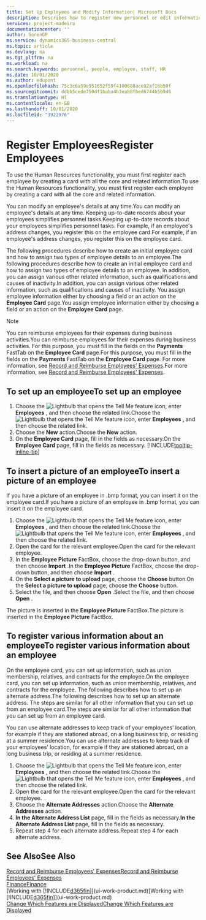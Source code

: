 ```yaml
---
title: Set Up Employees and Modify Information| Microsoft Docs
description: Describes how to register new personnel or edit information for existing staff.
services: project-madeira
documentationcenter: ''
author: SorenGP
ms.service: dynamics365-business-central
ms.topic: article
ms.devlang: na
ms.tgt_pltfrm: na
ms.workload: na
ms.search.keywords: personnel, people, employee, staff, HR
ms.date: 10/01/2020
ms.author: edupont
ms.openlocfilehash: 75c3c6a59e951052f59f4100688ace92af16b50f
ms.sourcegitcommit: ddbb5cede750df1baba4b3eab8fbed6744b5b9d6
ms.translationtype: HT
ms.contentlocale: en-GB
ms.lasthandoff: 10/01/2020
ms.locfileid: "3922976"
---
```

# <a name="register-employees"></a><span data-ttu-id="44fc1-103">Register Employees</span><span class="sxs-lookup"><span data-stu-id="44fc1-103">Register Employees</span></span>
<span data-ttu-id="44fc1-104">To use the Human Resources functionality, you must first register each employee by creating a card with all the core and related information.</span><span class="sxs-lookup"><span data-stu-id="44fc1-104">To use the Human Resources functionality, you must first register each employee by creating a card with all the core and related information.</span></span>

<span data-ttu-id="44fc1-105">You can modify an employee's details at any time.</span><span class="sxs-lookup"><span data-stu-id="44fc1-105">You can modify an employee's details at any time.</span></span> <span data-ttu-id="44fc1-106">Keeping up-to-date records about your employees simplifies personnel tasks.</span><span class="sxs-lookup"><span data-stu-id="44fc1-106">Keeping up-to-date records about your employees simplifies personnel tasks.</span></span> <span data-ttu-id="44fc1-107">For example, if an employee's address changes, you register this on the employee card.</span><span class="sxs-lookup"><span data-stu-id="44fc1-107">For example, if an employee's address changes, you register this on the employee card.</span></span>

<span data-ttu-id="44fc1-108">The following procedures describe how to create an initial employee card and how to assign two types of employee details to an employee.</span><span class="sxs-lookup"><span data-stu-id="44fc1-108">The following procedures describe how to create an initial employee card and how to assign two types of employee details to an employee.</span></span> <span data-ttu-id="44fc1-109">In addition, you can assign various other related information, such as qualifications and causes of inactivity.</span><span class="sxs-lookup"><span data-stu-id="44fc1-109">In addition, you can assign various other related information, such as qualifications and causes of inactivity.</span></span> <span data-ttu-id="44fc1-110">You assign employee information either by choosing a field or an action on the **Employee Card** page.</span><span class="sxs-lookup"><span data-stu-id="44fc1-110">You assign employee information either by choosing a field or an action on the **Employee Card** page.</span></span>

> [!NOTE]  
> <span data-ttu-id="44fc1-111">You can reimburse employees for their expenses during business activities.</span><span class="sxs-lookup"><span data-stu-id="44fc1-111">You can reimburse employees for their expenses during business activities.</span></span> <span data-ttu-id="44fc1-112">For this purpose, you must fill in the fields on the **Payments** FastTab on the **Employee Card** page.</span><span class="sxs-lookup"><span data-stu-id="44fc1-112">For this purpose, you must fill in the fields on the **Payments** FastTab on the **Employee Card** page.</span></span> <span data-ttu-id="44fc1-113">For more information, see [Record and Reimburse Employees' Expenses](finance-how-record-reimburse-employee-expenses.md).</span><span class="sxs-lookup"><span data-stu-id="44fc1-113">For more information, see [Record and Reimburse Employees' Expenses](finance-how-record-reimburse-employee-expenses.md).</span></span>

## <a name="to-set-up-an-employee"></a><span data-ttu-id="44fc1-114">To set up an employee</span><span class="sxs-lookup"><span data-stu-id="44fc1-114">To set up an employee</span></span>
1. <span data-ttu-id="44fc1-115">Choose the ![Lightbulb that opens the Tell Me feature](media/ui-search/search_small.png "Tell me what you want to do") icon, enter **Employees** , and then choose the related link.</span><span class="sxs-lookup"><span data-stu-id="44fc1-115">Choose the ![Lightbulb that opens the Tell Me feature](media/ui-search/search_small.png "Tell me what you want to do") icon, enter **Employees** , and then choose the related link.</span></span>
2. <span data-ttu-id="44fc1-116">Choose the **New** action.</span><span class="sxs-lookup"><span data-stu-id="44fc1-116">Choose the **New** action.</span></span>
3. <span data-ttu-id="44fc1-117">On the **Employee Card** page, fill in the fields as necessary.</span><span class="sxs-lookup"><span data-stu-id="44fc1-117">On the **Employee Card** page, fill in the fields as necessary.</span></span> [!INCLUDE[tooltip-inline-tip](includes/tooltip-inline-tip_md.md)]

## <a name="to-insert-a-picture-of-an-employee"></a><span data-ttu-id="44fc1-118">To insert a picture of an employee</span><span class="sxs-lookup"><span data-stu-id="44fc1-118">To insert a picture of an employee</span></span>
<span data-ttu-id="44fc1-119">If you have a picture of an employee in .bmp format, you can insert it on the employee card.</span><span class="sxs-lookup"><span data-stu-id="44fc1-119">If you have a picture of an employee in .bmp format, you can insert it on the employee card.</span></span>

1. <span data-ttu-id="44fc1-120">Choose the ![Lightbulb that opens the Tell Me feature](media/ui-search/search_small.png "Tell me what you want to do") icon, enter **Employees** , and then choose the related link.</span><span class="sxs-lookup"><span data-stu-id="44fc1-120">Choose the ![Lightbulb that opens the Tell Me feature](media/ui-search/search_small.png "Tell me what you want to do") icon, enter **Employees** , and then choose the related link.</span></span>
2. <span data-ttu-id="44fc1-121">Open the card for the relevant employee.</span><span class="sxs-lookup"><span data-stu-id="44fc1-121">Open the card for the relevant employee.</span></span>
3. <span data-ttu-id="44fc1-122">In the **Employee Picture** FactBox, choose the drop-down button, and then choose **Import** .</span><span class="sxs-lookup"><span data-stu-id="44fc1-122">In the **Employee Picture** FactBox, choose the drop-down button, and then choose **Import** .</span></span>
4. <span data-ttu-id="44fc1-123">On the **Select a picture to upload** page, choose the **Choose** button.</span><span class="sxs-lookup"><span data-stu-id="44fc1-123">On the **Select a picture to upload** page, choose the **Choose** button.</span></span>
5. <span data-ttu-id="44fc1-124">Select the file, and then choose **Open** .</span><span class="sxs-lookup"><span data-stu-id="44fc1-124">Select the file, and then choose **Open** .</span></span>

<span data-ttu-id="44fc1-125">The picture is inserted in the **Employee Picture** FactBox.</span><span class="sxs-lookup"><span data-stu-id="44fc1-125">The picture is inserted in the **Employee Picture** FactBox.</span></span>

## <a name="to-register-various-information-about-an-employee"></a><span data-ttu-id="44fc1-126">To register various information about an employee</span><span class="sxs-lookup"><span data-stu-id="44fc1-126">To register various information about an employee</span></span>
<span data-ttu-id="44fc1-127">On the employee card, you can set up information, such as union membership, relatives, and contracts for the employee.</span><span class="sxs-lookup"><span data-stu-id="44fc1-127">On the employee card, you can set up information, such as union membership, relatives, and contracts for the employee.</span></span> <span data-ttu-id="44fc1-128">The following describes how to set up an alternate address.</span><span class="sxs-lookup"><span data-stu-id="44fc1-128">The following describes how to set up an alternate address.</span></span> <span data-ttu-id="44fc1-129">The steps are similar for all other information that you can set up from an employee card.</span><span class="sxs-lookup"><span data-stu-id="44fc1-129">The steps are similar for all other information that you can set up from an employee card.</span></span>

<span data-ttu-id="44fc1-130">You can use alternate addresses to keep track of your employees’ location, for example if they are stationed abroad, on a long business trip, or residing at a summer residence.</span><span class="sxs-lookup"><span data-stu-id="44fc1-130">You can use alternate addresses to keep track of your employees’ location, for example if they are stationed abroad, on a long business trip, or residing at a summer residence.</span></span>

1. <span data-ttu-id="44fc1-131">Choose the ![Lightbulb that opens the Tell Me feature](media/ui-search/search_small.png "Tell me what you want to do") icon, enter **Employees** , and then choose the related link.</span><span class="sxs-lookup"><span data-stu-id="44fc1-131">Choose the ![Lightbulb that opens the Tell Me feature](media/ui-search/search_small.png "Tell me what you want to do") icon, enter **Employees** , and then choose the related link.</span></span>
2. <span data-ttu-id="44fc1-132">Open the card for the relevant employee.</span><span class="sxs-lookup"><span data-stu-id="44fc1-132">Open the card for the relevant employee.</span></span>
3. <span data-ttu-id="44fc1-133">Choose the **Alternate Addresses** action.</span><span class="sxs-lookup"><span data-stu-id="44fc1-133">Choose the **Alternate Addresses** action.</span></span>
4. <span data-ttu-id="44fc1-134">**In the Alternate Address List** page, fill in the fields as necessary.</span><span class="sxs-lookup"><span data-stu-id="44fc1-134">**In the Alternate Address List** page, fill in the fields as necessary.</span></span>
5. <span data-ttu-id="44fc1-135">Repeat step 4 for each alternate address.</span><span class="sxs-lookup"><span data-stu-id="44fc1-135">Repeat step 4 for each alternate address.</span></span>

## <a name="see-also"></a><span data-ttu-id="44fc1-136">See Also</span><span class="sxs-lookup"><span data-stu-id="44fc1-136">See Also</span></span>
[<span data-ttu-id="44fc1-137">Record and Reimburse Employees' Expenses</span><span class="sxs-lookup"><span data-stu-id="44fc1-137">Record and Reimburse Employees' Expenses</span></span>](finance-how-record-reimburse-employee-expenses.md)  
[<span data-ttu-id="44fc1-138">Finance</span><span class="sxs-lookup"><span data-stu-id="44fc1-138">Finance</span></span>](finance.md)  
<span data-ttu-id="44fc1-139">[Working with [!INCLUDE[d365fin](includes/d365fin_md.md)]](ui-work-product.md)</span><span class="sxs-lookup"><span data-stu-id="44fc1-139">[Working with [!INCLUDE[d365fin](includes/d365fin_md.md)]](ui-work-product.md)</span></span>  
[<span data-ttu-id="44fc1-140">Change Which Features are Displayed</span><span class="sxs-lookup"><span data-stu-id="44fc1-140">Change Which Features are Displayed</span></span>](ui-experiences.md)
